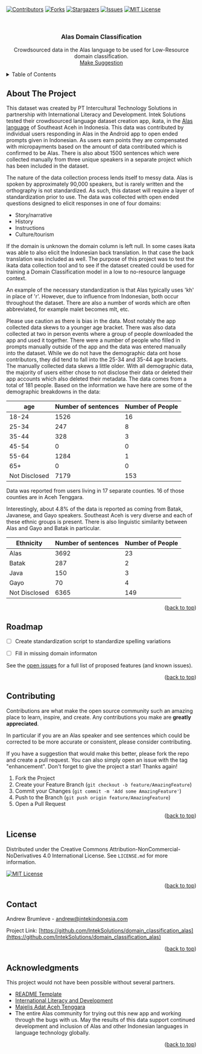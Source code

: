 <!-- Improved compatibility of back to top link: See: https://github.com/othneildrew/Best-README-Template/pull/73 -->
<a name="readme-top"></a>
<!--
*** Thanks for checking out the Best-README-Template. If you have a suggestion
*** that would make this better, please fork the repo and create a pull request
*** or simply open an issue with the tag "enhancement".
*** Don't forget to give the project a star!
*** Thanks again! Now go create something AMAZING! :D
-->



<!-- PROJECT SHIELDS -->
<!--
*** I'm using markdown "reference style" links for readability.
*** Reference links are enclosed in brackets [ ] instead of parentheses ( ).
*** See the bottom of this document for the declaration of the reference variables
*** for contributors-url, forks-url, etc. This is an optional, concise syntax you may use.
*** https://www.markdownguide.org/basic-syntax/#reference-style-links
-->
[![Contributors][contributors-shield]][contributors-url]
[![Forks][forks-shield]][forks-url]
[![Stargazers][stars-shield]][stars-url]
[![Issues][issues-shield]][issues-url]
[![MIT License][license-shield]][license-url]




<!-- PROJECT LOGO -->
<br />
<div align="center">
  <a href="https://github.com/IntekSolutions/domain_classification_alas">
  </a>

  <h3 align="center">Alas Domain Classification</h3>

  <p align="center">
    Crowdsourced data in the Alas language to be used for Low-Resource domain classification.
    <br />
    <a href="https://github.com/IntekSolutions/domain_classification_alas/issues">Make Suggestion</a>
  </p>
</div>



<!-- TABLE OF CONTENTS -->
<details>
  <summary>Table of Contents</summary>
  <ol>
    <li>
      <a href="#about-the-project">About The Project</a>
    </li>
    <li><a href="#roadmap">Roadmap</a></li>
    <li><a href="#contributing">Contributing</a></li>
    <li><a href="#license">License</a></li>
    <li><a href="#contact">Contact</a></li>
    <li><a href="#acknowledgments">Acknowledgments</a></li>
  </ol>
</details>



<!-- ABOUT THE PROJECT -->
## About The Project

This dataset was created by PT Intercultural Technology Solutions in partnership with International Literacy and Development. Intek Solutions tested their crowdsourced language dataset creation app, ikata, in the [Alas language](https://en.wikipedia.org/wiki/Alas_language) of Southeast Aceh in Indonesia. This data was contributed by individual users responding in Alas in the Android app to open ended prompts given in Indonesian. As users earn points they are compensated with micropayments based on the amount of data contributed which is confirmed to be Alas. There is also about 1500 sentences which were collected manually from three unique speakers in a separate project which has been included in the dataset.  

The nature of the data collection process lends itself to messy data. Alas is spoken by approximately 90,000 speakers, but is rarely written and the orthography is not standardized. As such, this dataset will require a layer of standardization prior to use. The data was collected with open ended questions designed to elicit responses in one of four domains:
*  Story/narrative
*  History
*  Instructions
*  Culture/tourism
  
If the domain is unknown the domain column is left null. In some cases ikata was able to also elicit the Indonesian back translation. In that case the back translation was included as well. The purpose of this project was to test the ikata data collection tool and to see if the dataset created could be used for training a Domain Classification model in a low to no-resource language context. 

An example of the necessary standardization is that Alas typically uses 'kh' in place of 'r'. However, due to influence from Indonesian, both occur throughout the dataset. There are also a number of words which are often abbreviated, for example malet becomes mlt, etc. 

Please use caution as there is bias in the data. Most notably the app collected data skews to a younger age bracket. There was also data collected at two in person events where a group of people downloaded the app and used it together. There were a number of people who filled in prompts manually outside of the app and the data was entered manually into the dataset. While we do not have the demographic data ont hose contributors, they did tend to fall into the 25-34 and 35-44 age brackets. The manually collected data skews a little older. With all demographic data, the majority of users either chose to not disclose their data or deleted their app accounts which also deleted their metadata. The data comes from a total of 181 people.  Based on the information we have here are some of the demographic breakdowns in the data:

|age|Number of sentences|Number of People|
|---|---|---|
|18-24|1526|16|
|25-34|247|8|
|35-44|328|3|
|45-54|0|0|
|55-64|1284|1|
|65+|0|0|
|Not Disclosed|7179|153|

Data was reported from users living in 17 separate counties. 16 of those counties are in Aceh Tenggara.

Interestingly, about 4.8% of the data is reported as coming from Batak, Javanese, and Gayo speakers. Southeast Aceh is very diverse and each of these ethnic groups is present. There is also linguistic similarity between Alas and Gayo and Batak in particular. 

|Ethnicity|Number of sentences|Number of People|
|---|---|---|
|Alas|3692|23|
|Batak|287|2|
|Java|150|3|
|Gayo|70|4|
|Not Disclosed|6365|149|




<p align="right">(<a href="#readme-top">back to top</a>)</p>


<!-- ROADMAP -->
## Roadmap

- [ ] Create standardization script to standardize spelling variations
- [ ] Fill in missing domain informaton


See the [open issues](https://github.com/IntekSolutions/domain_classification_alas/issues) for a full list of proposed features (and known issues).

<p align="right">(<a href="#readme-top">back to top</a>)</p>



<!-- CONTRIBUTING -->
## Contributing

Contributions are what make the open source community such an amazing place to learn, inspire, and create. Any contributions you make are **greatly appreciated**.

In particular if you are an Alas speaker and see sentences which could be corrected to be more accurate or consistent, please consider contributing.

If you have a suggestion that would make this better, please fork the repo and create a pull request. You can also simply open an issue with the tag "enhancement".
Don't forget to give the project a star! Thanks again!

1. Fork the Project
2. Create your Feature Branch (`git checkout -b feature/AmazingFeature`)
3. Commit your Changes (`git commit -m 'Add some AmazingFeature'`)
4. Push to the Branch (`git push origin feature/AmazingFeature`)
5. Open a Pull Request

<p align="right">(<a href="#readme-top">back to top</a>)</p>



<!-- LICENSE -->
## License

Distributed under the Creative Commons Attribution-NonCommercial-NoDerivatives 4.0 International License. See `LICENSE.md` for more information.

[![MIT License][license-shield]][license-url]

<p align="right">(<a href="#readme-top">back to top</a>)</p>



<!-- CONTACT -->
## Contact

Andrew Brumleve - andrew@intekindonesia.com

Project Link: [https://github.com/IntekSolutions/domain_classification_alas](https://github.com/IntekSolutions/domain_classification_alas)

<p align="right">(<a href="#readme-top">back to top</a>)</p>



<!-- ACKNOWLEDGMENTS -->
## Acknowledgments

This project would not have been possible without several partners. 

* [README Template](https://github.com/othneildrew/Best-README-Template)
* [International Literacy and Development](https://ilad.ngo)
* [Majelis Adat Aceh Tenggara](https://maa.acehprov.go.id/)
* The entire Alas community for trying out this new app and working through the bugs with us. May the results of this data support continued development and inclusion of Alas and other Indonesian languages in language technology globally. 


<p align="right">(<a href="#readme-top">back to top</a>)</p>



<!-- MARKDOWN LINKS & IMAGES -->
<!-- https://www.markdownguide.org/basic-syntax/#reference-style-links -->
[contributors-shield]: https://img.shields.io/github/contributors/IntekSolutions/domain_classification_alas.svg?style=for-the-badge
[contributors-url]: https://github.com/IntekSolutions/domain_classification_alas/graphs/contributors
[forks-shield]: https://img.shields.io/github/forks/IntekSolutions/domain_classification_alas.svg?style=for-the-badge
[forks-url]: https://github.com/IntekSolutions/domain_classification_alas/network/members
[stars-shield]: https://img.shields.io/github/stars/IntekSolutions/domain_classification_alas.svg?style=for-the-badge
[stars-url]: https://github.com/IntekSolutions/domain_classification_alas/stargazers
[issues-shield]: https://img.shields.io/github/issues/IntekSolutions/domain_classification_alas.svg?style=for-the-badge
[issues-url]: https://github.com/IntekSolutions/domain_classification_alas/issues
[license-shield]: https://img.shields.io/badge/License-CC_BY--NC--ND_4.0-lightgrey.svg
[license-url]: https://github.com/IntekSolutions/domain_classification_alas/blob/master/license.md


